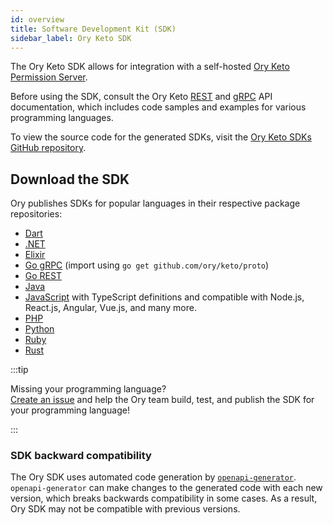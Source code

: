 ```yaml
---
id: overview
title: Software Development Kit (SDK)
sidebar_label: Ory Keto SDK
---
```


The Ory Keto SDK allows for integration with a self-hosted [Ory Keto Permission Server](https://github.com/ory/keto).

Before using the SDK, consult the Ory Keto [REST](../reference/rest-api.mdx) and [gRPC](../reference/rest-api.mdx) API
documentation, which includes code samples and examples for various programming languages.

To view the source code for the generated SDKs, visit the
[Ory Keto SDKs GitHub repository](https://github.com/ory/sdk/tree/master/clients/keto/).

## Download the SDK

Ory publishes SDKs for popular languages in their respective package repositories:

- [Dart](https://pub.dev/packages/ory_keto_client)
- [.NET](https://www.nuget.org/packages/Ory.keto.Client/)
- [Elixir](https://hex.pm/packages/ory_keto)
- [Go gRPC](https://github.com/ory/keto/blob/master/proto/go.mod) (import using `go get github.com/ory/keto/proto`)
- [Go REST](https://github.com/ory/keto-client-go)
- [Java](https://search.maven.org/artifact/sh.ory.keto/keto-client)
- [JavaScript](https://www.npmjs.com/package/@ory/keto-client) with TypeScript definitions and compatible with Node.js, React.js,
  Angular, Vue.js, and many more.
- [PHP](https://packagist.org/packages/ory/keto-client)
- [Python](https://pypi.org/project/ory-keto-client/)
- [Ruby](https://rubygems.org/gems/ory-keto-client)
- [Rust](https://crates.io/crates/ory-keto-client)

:::tip

Missing your programming language?  
[Create an issue](https://github.com/ory/sdk/issues) and help the Ory team build, test, and publish the SDK for your programming
language!

:::

### SDK backward compatibility

The Ory SDK uses automated code generation by [`openapi-generator`](https://github.com/OpenAPITools/openapi-generator).
`openapi-generator` can make changes to the generated code with each new version, which breaks backwards compatibility in some
cases. As a result, Ory SDK may not be compatible with previous versions.
